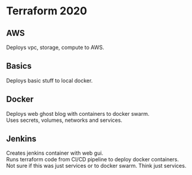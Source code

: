 # Terraform 2020

## AWS
Deploys vpc, storage, compute to AWS. 

## Basics
Deploys basic stuff to local docker.

## Docker
Deploys web ghost blog with containers to docker swarm.<br>
Uses secrets, volumes, networks and services.

## Jenkins
Creates jenkins container with web gui.<br>
Runs terraform code from CI/CD pipeline to deploy docker containers.<br>
Not sure if this was just services or to docker swarm. Think just services.